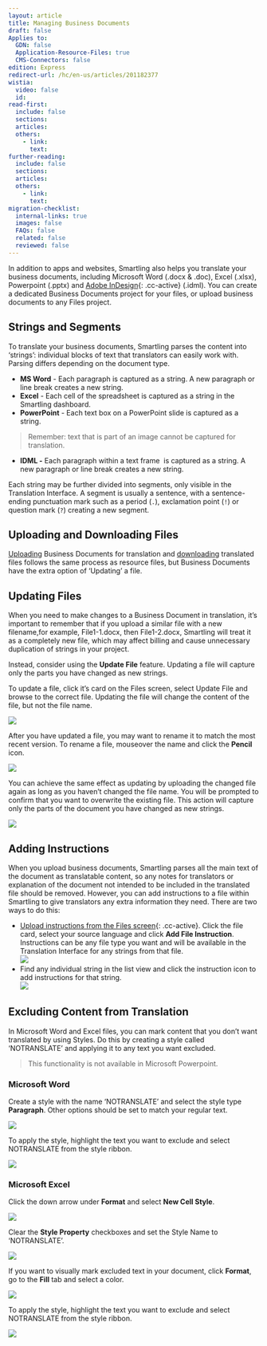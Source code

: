 ```yaml
---
layout: article
title: Managing Business Documents
draft: false
Applies to:
  GDN: false
  Application-Resource-Files: true
  CMS-Connectors: false
edition: Express
redirect-url: /hc/en-us/articles/201182377
wistia:
  video: false
  id:
read-first:
  include: false
  sections:
  articles:
  others:
    - link:
      text:
further-reading:
  include: false
  sections:
  articles:
  others:
    - link:
      text:
migration-checklist:
  internal-links: true
  images: false
  FAQs: false
  related: false
  reviewed: false
---
```



In addition to apps and websites, Smartling also helps you translate your business documents, including Microsoft Word (.docx & .doc), Excel (.xlsx), Powerpoint (.pptx) and [Adobe InDesign](/support/articles/translating-adobe-indesign-files/){: .cc-active} (.idml). You can create a dedicated Business Documents project for your files, or upload business documents to any Files project.

## Strings and Segments

To translate your business documents, Smartling parses the content into ‘strings’: individual blocks of text that translators can easily work with. Parsing differs depending on the document type.

* **MS Word** - Each paragraph is captured as a string. A new paragraph or line break creates a new string.
* **Excel** - Each cell of the spreadsheet is captured as a string in the Smartling dashboard.
* **PowerPoint** - Each text box on a PowerPoint slide is captured as a string.
> Remember: text that is part of an image cannot be captured for translation.
* **IDML -** Each paragraph within a text frame &nbsp;is captured as a string. A new paragraph or line break creates a new string.


Each string may be further divided into segments, only visible in the Translation Interface. A segment is usually a sentence, with a sentence-ending punctuation mark such as a period (`.`), exclamation point (`!`) or question mark (`?`) creating a new segment.

## Uploading and Downloading Files

[Uploading](/support/articles/upload-and-manage-files/#upload-files) Business Documents for translation and [downloading](/support/articles/download-files/) translated files follows the same process as resource files, but Business Documents have the extra option of ‘Updating’ a file.

## Updating Files

When you need to make changes to a Business Document in translation, it’s important to remember that if you upload a similar file with a new filename,for example, File1-1.docx, then File1-2.docx, Smartling will treat it as a completely new file, which may affect billing and cause unnecessary duplication of strings in your project.

Instead, consider using the **Update File** feature. Updating a file will capture only the parts you have changed as new strings.

To update a file, click it’s card on the Files screen, select Update File and browse to the correct file. Updating the file will change the content of the file, but not the file name.

![](/uploads/versions/smartling___manage_files-1---x----868-729x---.png)

<div class="info">After you have updated a file, you may want to rename it to match the most recent version. To rename a file, mouseover the name and click the <strong>Pencil</strong> icon.</div>

![](/uploads/versions/business_documents_overview_-_google_docs---x----346-398x---.png)

You can achieve the same effect as updating by uploading the changed file again as long as you haven’t changed the file name. You will be prompted to confirm that you want to overwrite the existing file. This action will capture only the parts of the document you have changed as new strings.

![](/uploads/versions/smartling___manage_files-2---x----1552-536x---.png)

## Adding Instructions

When you upload business documents, Smartling parses all the main text of the document as translatable content, so any notes for translators or explanation of the document not intended to be included in the translated file should be removed. However, you can add instructions to a file within Smartling to give translators any extra information they need. There are two ways to do this:

* [Upload instructions from the Files screen](/support/articles/add-translator-instructions-to-a-file/){: .cc-active}. Click the file card, select your source language and click **Add File Instruction**. Instructions can be any file type you want and will be available in the Translation Interface for any strings from that file.
  <br>![](/uploads/versions/smartling___manage_files-3---x----1348-1092x---.png)
* Find any individual string in the list view and click the instruction icon to add instructions for that string.
  <br>![](/uploads/versions/smartling___translations_management-3---x----1338-520x---.png)


## Excluding Content from Translation

In Microsoft Word and Excel files, you can mark content that you don’t want translated by using Styles. Do this by creating a style called ‘NOTRANSLATE’ and applying it to any text you want excluded.

> This functionality is not available in Microsoft Powerpoint.

### Microsoft Word

Create a style with the name ‘NOTRANSLATE’ and select the style type **Paragraph**. Other options should be set to match your regular text.

![](/uploads/versions/image---x----403-508x---.jpg)

To apply the style, highlight the text you want to exclude and select NOTRANSLATE from the style ribbon.

![](/uploads/versions/image-1---x----858-513x---.jpg)

### Microsoft Excel

Click the down arrow under **Format** and select **New Cell Style**.

![](/uploads/versions/hud_window_and_workbook1---x----1423-516x---.png)

Clear the **Style Property** checkboxes and set the Style Name to ‘NOTRANSLATE’.

![](/uploads/versions/new_cell_style_and_workbook1_and_document1_and_microsoft_word---x----412-305x---.png)

If you want to visually mark excluded text in your document, click **Format**, go to the **Fill** tab and select a color.

![](/uploads/versions/format_cells_and_new_cell_style---x----988-611x---.png)

To apply the style, highlight the text you want to exclude and select NOTRANSLATE from the style ribbon.

![](/uploads/versions/screenshot_11_2_15__1_49_pm---x----973-521x---.png)
